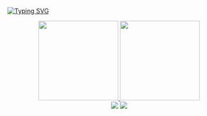 
[![Typing SVG](https://readme-typing-svg.demolab.com?font=Cuprum&size=40&pause=1000&color=ED4087&center=true&vCenter=true&width=1000&lines=Be+Welcome!+:%29)](https://git.io/typing-svg)
 
<div align = center> 
<a href="https://www.linkedin.com/in/byanca-maia/">

<img height="180em" src="https://github-readme-stats.vercel.app/api?username=byancamaia&show_icons=true&theme=dracula&include_all_commits=true&count_private=true"/>
<img height="180em" src="https://github-readme-stats.vercel.app/api/top-langs/?username=byancamaia&layout=compact&langs_count=16&theme=dracula" />
</div>

<div align="center"> 
<a href = "mailto:byancacmaia@gmail.com"> <img src="https://img.shields.io/badge/-Gmail-%23333?style=for-the-badge&logo=gmail&logoColor=white" target="_blank"></a>
<a href="https://www.linkedin.com/in/byanca-maia/" target="_blank"><img src="https://img.shields.io/badge/-LinkedIn-%230077B5?style=for-the-badge&logo=linkedin&logoColor=white" style="border-radius": 30px target="_blank"></a> 
 </div>
